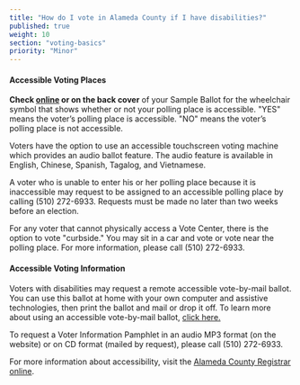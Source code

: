 ```yaml
---
title: "How do I vote in Alameda County if I have disabilities?"
published: true
weight: 10
section: "voting-basics"
priority: "Minor"
---
```


#### Accessible Voting Places  

**Check [online](https://www.acgov.org/rovapps/maps/avl/) or on the back cover** of your Sample Ballot for the wheelchair symbol that shows whether or not your polling place is accessible. "YES" means the voter’s polling place is accessible. "NO" means the voter’s polling place is not accessible.  

Voters have the option to use an accessible touchscreen voting machine which provides an audio ballot feature. The audio feature is available in English, Chinese, Spanish, Tagalog, and Vietnamese. 

A voter who is unable to enter his or her polling place because it is inaccessible may request to be assigned to an accessible polling place by calling (510) 272-6933. Requests must be made no later than two weeks before an election.

For any voter that cannot physically access a Vote Center, there is the option to vote "curbside." You may sit in a car and vote or vote near the polling place. For more information, please call (510) 272-6933.

#### Accessible Voting Information   

Voters with disabilities may request a remote accessible vote-by-mail ballot. You can use this ballot at home with your own computer and assistive technologies, then print the ballot and mail or drop it off. To learn more about using an accessible vote-by-mail ballot, [click here.](https://www.acvote.org/accessibility) 

To request a Voter Information Pamphlet in an audio MP3 format (on the website) or on CD format (mailed by request), please call (510) 272-6933. 

For more information about accessibility, visit the [Alameda County Registrar online](https://www.acvote.org/accessibility).
